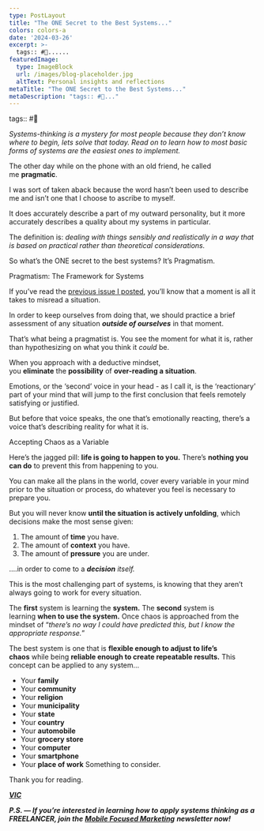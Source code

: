 ```yaml
---
type: PostLayout
title: "The ONE Secret to the Best Systems..."
colors: colors-a
date: '2024-03-26'
excerpt: >-
  tags:: #🤝......
featuredImage:
  type: ImageBlock
  url: /images/blog-placeholder.jpg
  altText: Personal insights and reflections
metaTitle: "The ONE Secret to the Best Systems..."
metaDescription: "tags:: #🤝..."
---
```

tags:: #🤝

_Systems-thinking is a mystery for most people because they don’t know where to begin, lets solve that today. Read on to learn how to most basic forms of systems are the easiest ones to implement._

The other day while on the phone with an old friend, he called me **pragmatic**.

I was sort of taken aback because the word hasn’t been used to describe me and isn’t one that I choose to ascribe to myself.

It does accurately describe a part of my outward personality, but it more accurately describes a quality about my systems in particular.

The definition is: _dealing with things sensibly and realistically in a way that is based on practical rather than theoretical considerations._

So what’s the ONE secret to the best systems? It’s Pragmatism.

Pragmatism: The Framework for Systems

If you’ve read the [previous issue I posted](https://www.getrevue.co/profile/subtlebodhi/issues/systems-thinking-a-skillful-approach-to-disassociation-844092?utm_campaign=Methods%20%F0%9F%A4%9D%20Madness&utm_medium=email&utm_source=Revue%20newsletter), you’ll know that a moment is all it takes to misread a situation.

In order to keep ourselves from doing that, we should practice a brief assessment of any situation **_outside of ourselves_** in that moment.

That’s what being a pragmatist is. You see the moment for what it is, rather than hypothesizing on what you think it _could_ be.

When you approach with a deductive mindset, you **eliminate** the **possibility** of **over-reading a situation**.

Emotions, or the ‘second’ voice in your head - as I call it, is the ‘reactionary’ part of your mind that will jump to the first conclusion that feels remotely satisfying or justified.

But before that voice speaks, the one that’s emotionally reacting, there’s a voice that’s describing reality for what it is.

Accepting Chaos as a Variable

Here’s the jagged pill: **life is going to happen to you.**
There’s **nothing you can do** to prevent this from happening to you.

You can make all the plans in the world, cover every variable in your mind prior to the situation or process, do whatever you feel is necessary to prepare you.

But you will never know **until the situation is actively unfolding**, which decisions make the most sense given:

1.  The amount of **time** you have.
2.  The amount of **context** you have.
3.  The amount of **pressure** you are under.

….in order to come to a **_decision_** _itself._

This is the most challenging part of systems, is knowing that they aren’t always going to work for every situation.

The **first** system is learning the **system.**
The **second** system is learning **when to use the system.**
Once chaos is approached from the mindset of “_there’s no way I could have predicted this, but I know the appropriate response._”

The best system is one that is **flexible enough to adjust to life’s chaos** while being **reliable enough to create repeatable results.**
This concept can be applied to any system…

-   Your **family**
-   Your **community**
-   Your **religion**
-   Your **municipality**
-   Your **state**
-   Your **country**
-   Your **automobile**
-   Your **grocery store**
-   Your **computer**
-   Your **smartphone**
-   Your **place of work**
Something to consider.

Thank you for reading.

[**_VIC_**](https://valentine.media/meet?utm_campaign=Methods%20%F0%9F%A4%9D%20Madness&utm_medium=email&utm_source=Revue%20newsletter)

**_P.S. — If you’re interested in learning how to apply systems thinking as a FREELANCER, join the_** [**_Mobile Focused Marketing_**](https://www.getrevue.co/profile/valentinemedia?utm_campaign=Methods%20%F0%9F%A4%9D%20Madness&utm_medium=email&utm_source=Revue%20newsletter) **_newsletter now!_**
